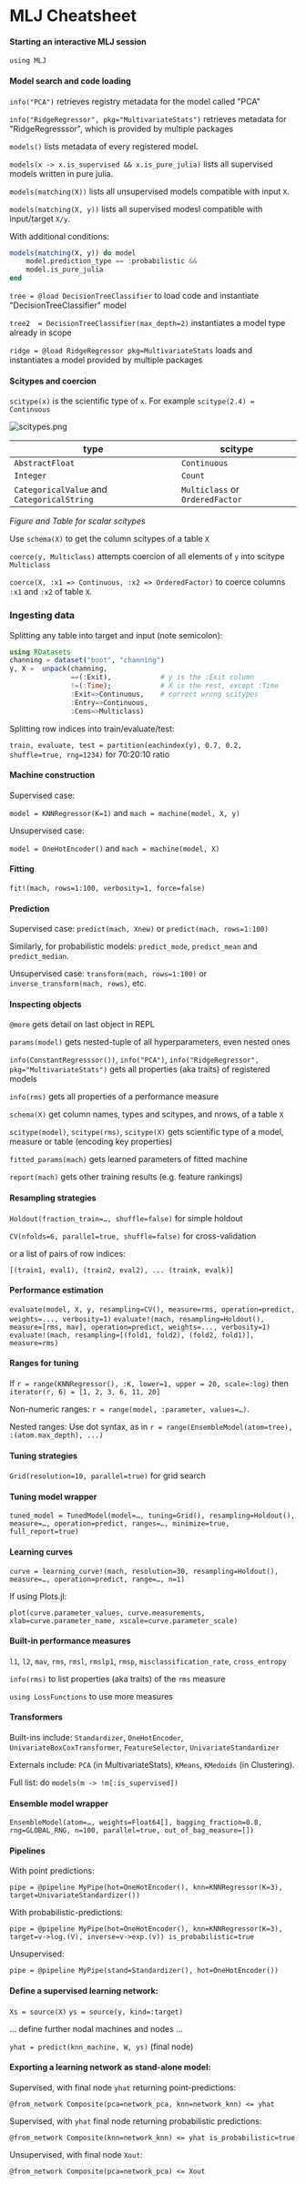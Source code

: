 # MLJ Cheatsheet

#### Starting an interactive MLJ session

`using MLJ`


#### Model search and code loading
 
`info("PCA")` retrieves registry metadata for the model called "PCA"

`info("RidgeRegressor", pkg="MultivariateStats")` retrieves metadata
for "RidgeRegresssor", which is provided by multiple packages

`models()` lists metadata of every registered model.
 
`models(x -> x.is_supervised && x.is_pure_julia)` lists all supervised models written in pure julia. 

`models(matching(X))` lists all unsupervised models compatible with input `X`. 

`models(matching(X, y))` lists all supervised modesl compatible with input/target `X/y`.

With additional conditions:

```julia
models(matching(X, y)) do model
    model.prediction_type == :probabilistic &&
	model.is_pure_julia
end
```	

`tree = @load DecisionTreeClassifier` to load code and instantiate "DecisionTreeClassifier" model

`tree2  = DecisionTreeClassifier(max_depth=2)` instantiates a model type already in scope

`ridge = @load RidgeRegressor pkg=MultivariateStats` loads and
instantiates a model provided by multiple packages


#### Scitypes and coercion

`scitype(x)` is the scientific type of `x`. For example `scitype(2.4) = Continuous`
 
![scitypes.png](scitypes_small.png)

type                                       | scitype
-------------------------------------------|----------------------------------
`AbstractFloat`                            | `Continuous`
`Integer`                                  | `Count`
`CategoricalValue` and `CategoricalString` | `Multiclass` or `OrderedFactor`

*Figure and Table for scalar scitypes*

Use `schema(X)` to get the column scitypes of a table `X`
 
`coerce(y, Multiclass)` attempts coercion of all elements of `y` into scitype `Multiclass`

`coerce(X, :x1 => Continuous, :x2 => OrderedFactor)` to coerce columns `:x1` and `:x2` of table `X`.


### Ingesting data

Splitting any table into target and input (note semicolon):

```julia
using RDatasets
channing = dataset("boot", "channing")
y, X =  unpack(channing,
               ==(:Exit),            # y is the :Exit column
               !=(:Time);            # X is the rest, except :Time
               :Exit=>Continuous,    # correct wrong scitypes
               :Entry=>Continuous,
               :Cens=>Multiclass)
```

Splitting row indices into train/evaluate/test:

`train, evaluate, test = partition(eachindex(y), 0.7, 0.2, shuffle=true, rng=1234)` for 70:20:10 ratio


#### Machine construction

Supervised case:

`model = KNNRegressor(K=1)` and `mach = machine(model, X, y)` 
 
Unsupervised case:

`model = OneHotEncoder()` and `mach = machine(model, X)` 


#### Fitting

`fit!(mach, rows=1:100, verbosity=1, force=false)`


#### Prediction

Supervised case: `predict(mach, Xnew)` or `predict(mach, rows=1:100)`
  
Similarly, for probabilistic models: `predict_mode`, `predict_mean` and `predict_median`.

Unsupervised case: `transform(mach, rows=1:100)` or `inverse_transform(mach, rows)`, etc.


#### Inspecting objects

`@more` gets detail on last object in REPL

`params(model)` gets nested-tuple of all hyperparameters, even nested ones

`info(ConstantRegresssor())`, `info("PCA")`, `info("RidgeRegressor",
pkg="MultivariateStats")` gets all properties (aka traits) of registered models

`info(rms)` gets all properties of a performance measure

`schema(X)` get column names, types and scitypes, and nrows, of a table `X`

`scitype(model)`, `scitype(rms)`, `scitype(X)` gets scientific type of a model, measure or table (encoding key properties)

`fitted_params(mach)` gets learned parameters of fitted machine

`report(mach)` gets other training results (e.g. feature rankings)

    
#### Resampling strategies
    
`Holdout(fraction_train=…, shuffle=false)` for simple holdout
 
`CV(nfolds=6, parallel=true, shuffle=false)` for cross-validation

or a list of pairs of row indices:

`[(train1, eval1), (train2, eval2), ... (traink, evalk)]` 


#### Performance estimation

`evaluate(model, X, y, resampling=CV(), measure=rms, operation=predict, weights=..., verbosity=1)`
`evaluate!(mach, resampling=Holdout(), measure=[rms, mav], operation=predict, weights=..., verbosity=1)`
`evaluate!(mach, resampling=[(fold1, fold2), (fold2, fold1)], measure=rms)` 


#### Ranges for tuning

If `r = range(KNNRegressor(), :K, lower=1, upper = 20, scale=:log)` then `iterator(r, 6) = [1, 2, 3, 6, 11, 20]`

Non-numeric ranges: `r = range(model, :parameter, values=…)`.

Nested ranges: Use dot syntax, as in `r = range(EnsembleModel(atom=tree), :(atom.max_depth), ...)`


#### Tuning strategies

`Grid(resolution=10, parallel=true)` for grid search


#### Tuning model wrapper

`tuned_model = TunedModel(model=…, tuning=Grid(), resampling=Holdout(), measure=…, operation=predict, ranges=…, minimize=true, full_report=true)`


#### Learning curves

`curve = learning_curve!(mach, resolution=30, resampling=Holdout(), measure=…, operation=predict, range=…, n=1)`

If using Plots.jl:

`plot(curve.parameter_values, curve.measurements, xlab=curve.parameter_name, xscale=curve.parameter_scale)` 


#### Built-in performance measures

`l1`, `l2`, `mav`, `rms`, `rmsl`, `rmslp1`, `rmsp`, `misclassification_rate`, `cross_entropy`

`info(rms)` to list properties (aka traits) of the `rms` measure

`using LossFunctions` to use more measures


#### Transformers 

Built-ins include: `Standardizer`, `OneHotEncoder`, `UnivariateBoxCoxTransformer`, `FeatureSelector`, `UnivariateStandardizer`

Externals include: `PCA` (in MultivariateStats), `KMeans`, `KMedoids` (in Clustering).

Full list: do `models(m -> !m[:is_supervised])`


#### Ensemble model wrapper

`EnsembleModel(atom=…, weights=Float64[], bagging_fraction=0.8, rng=GLOBAL_RNG, n=100, parallel=true, out_of_bag_measure=[])`


#### Pipelines 

With point predictions:

`pipe = @pipeline MyPipe(hot=OneHotEncoder(), knn=KNNRegressor(K=3), target=UnivariateStandardizer())`
						 

With probabilistic-predictions:

`pipe = @pipeline MyPipe(hot=OneHotEncoder(), knn=KNNRegressor(K=3), target=v->log.(V), inverse=v->exp.(v)) is_probabilistic=true`

Unsupervised:

`pipe = @pipeline MyPipe(stand=Standardizer(), hot=OneHotEncoder())`


#### Define a supervised learning network:

`Xs = source(X)`
`ys = source(y, kind=:target)`

... define further nodal machines and nodes ...

`yhat = predict(knn_machine, W, ys)` (final node)


#### Exporting a learning network as stand-alone model:

Supervised, with final node `yhat` returning point-predictions:

`@from_network Composite(pca=network_pca, knn=network_knn) <= yhat`


Supervised, with `yhat` final node returning probabilistic predictions:

`@from_network Composite(knn=network_knn) <= yhat is_probabilistic=true`


Unsupervised, with final node `Xout`:

`@from_network Composite(pca=network_pca) <= Xout` 
    
